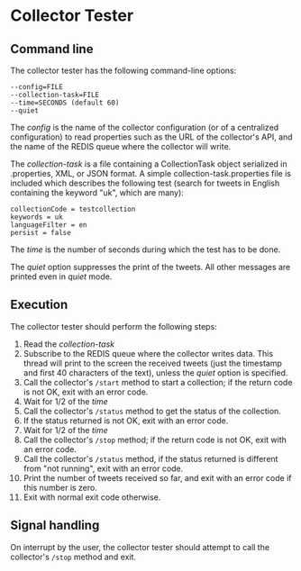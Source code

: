 # Collector Tester

## Command line

The collector tester has the following command-line options:

```
--config=FILE
--collection-task=FILE
--time=SECONDS (default 60)
--quiet
```

The _config_ is the name of the collector configuration (or of a centralized configuration) to read properties such as the URL of the collector's API, and the name of the REDIS queue where the collector will write.

The _collection-task_ is a file containing a CollectionTask object serialized in .properties, XML, or JSON format. A simple collection-task.properties file is included which describes the following test (search for tweets in English containing the keyword "uk", which are many):

```
collectionCode = testcollection
keywords = uk
languageFilter = en
persist = false
```

The _time_ is the number of seconds during which the test has to be done.

The _quiet_ option suppresses the print of the tweets. All other messages are printed even in _quiet_ mode.

## Execution

The collector tester should perform the following steps:

1. Read the _collection-task_
1. Subscribe to the REDIS queue where the collector writes data. This thread will print to the screen the received tweets (just the timestamp and first 40 characters of the text), unless the _quiet_ option is specified.
1. Call the collector's `/start` method to start a collection; if the return code is not OK, exit with an error code.
1. Wait for 1/2 of the _time_
1. Call the collector's  `/status` method to get the status of the collection.
1. If the status returned is not OK, exit with an error code.
1. Wait for 1/2 of the _time_
1. Call the collector's `/stop` method; if the return code is not OK, exit with an error code.
1. Call the collector's  `/status` method, if the status returned is different from "not running", exit with an error code.
1. Print the number of tweets received so far, and exit with an error code if this number is zero.
1. Exit with normal exit code otherwise.

## Signal handling

On interrupt by the user, the collector tester should attempt to call the collector's `/stop` method and exit.